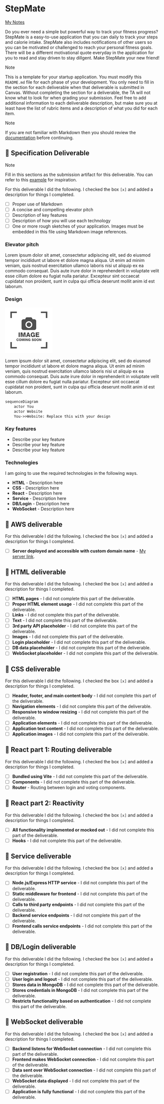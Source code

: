 # StepMate

[My Notes](notes.md)

Do you ever need a simple but powerful way to track your fitness progress? StepMate is a easy-to-use application that you can daily to track your steps and calorie intake. StepMate also includes notifications of other users so you can be motivated or challenged to reach your personal fitness goals. There will be a different motivational quote everyday in the application for you to read and stay driven to stay dillgent. Make StepMate your new friend!


> [!NOTE]
>  This is a template for your startup application. You must modify this `README.md` file for each phase of your development. You only need to fill in the section for each deliverable when that deliverable is submitted in Canvas. Without completing the section for a deliverable, the TA will not know what to look for when grading your submission. Feel free to add additional information to each deliverable description, but make sure you at least have the list of rubric items and a description of what you did for each item.

> [!NOTE]
>  If you are not familiar with Markdown then you should review the [documentation](https://docs.github.com/en/get-started/writing-on-github/getting-started-with-writing-and-formatting-on-github/basic-writing-and-formatting-syntax) before continuing.

## 🚀 Specification Deliverable

> [!NOTE]
>  Fill in this sections as the submission artifact for this deliverable. You can refer to this [example](https://github.com/webprogramming260/startup-example/blob/main/README.md) for inspiration.

For this deliverable I did the following. I checked the box `[x]` and added a description for things I completed.

- [ ] Proper use of Markdown
- [ ] A concise and compelling elevator pitch
- [ ] Description of key features
- [ ] Description of how you will use each technology
- [ ] One or more rough sketches of your application. Images must be embedded in this file using Markdown image references.

### Elevator pitch

Lorem ipsum dolor sit amet, consectetur adipiscing elit, sed do eiusmod tempor incididunt ut labore et dolore magna aliqua. Ut enim ad minim veniam, quis nostrud exercitation ullamco laboris nisi ut aliquip ex ea commodo consequat. Duis aute irure dolor in reprehenderit in voluptate velit esse cillum dolore eu fugiat nulla pariatur. Excepteur sint occaecat cupidatat non proident, sunt in culpa qui officia deserunt mollit anim id est laborum.

### Design

![Design image](placeholder.png)

Lorem ipsum dolor sit amet, consectetur adipiscing elit, sed do eiusmod tempor incididunt ut labore et dolore magna aliqua. Ut enim ad minim veniam, quis nostrud exercitation ullamco laboris nisi ut aliquip ex ea commodo consequat. Duis aute irure dolor in reprehenderit in voluptate velit esse cillum dolore eu fugiat nulla pariatur. Excepteur sint occaecat cupidatat non proident, sunt in culpa qui officia deserunt mollit anim id est laborum.

```mermaid
sequenceDiagram
    actor You
    actor Website
    You->>Website: Replace this with your design
```

### Key features

- Describe your key feature
- Describe your key feature
- Describe your key feature

### Technologies

I am going to use the required technologies in the following ways.

- **HTML** - Description here
- **CSS** - Description here
- **React** - Description here
- **Service** - Description here
- **DB/Login** - Description here
- **WebSocket** - Description here

## 🚀 AWS deliverable

For this deliverable I did the following. I checked the box `[x]` and added a description for things I completed.

- [ ] **Server deployed and accessible with custom domain name** - [My server link](https://yourdomainnamehere.click).

## 🚀 HTML deliverable

For this deliverable I did the following. I checked the box `[x]` and added a description for things I completed.

- [ ] **HTML pages** - I did not complete this part of the deliverable.
- [ ] **Proper HTML element usage** - I did not complete this part of the deliverable.
- [ ] **Links** - I did not complete this part of the deliverable.
- [ ] **Text** - I did not complete this part of the deliverable.
- [ ] **3rd party API placeholder** - I did not complete this part of the deliverable.
- [ ] **Images** - I did not complete this part of the deliverable.
- [ ] **Login placeholder** - I did not complete this part of the deliverable.
- [ ] **DB data placeholder** - I did not complete this part of the deliverable.
- [ ] **WebSocket placeholder** - I did not complete this part of the deliverable.

## 🚀 CSS deliverable

For this deliverable I did the following. I checked the box `[x]` and added a description for things I completed.

- [ ] **Header, footer, and main content body** - I did not complete this part of the deliverable.
- [ ] **Navigation elements** - I did not complete this part of the deliverable.
- [ ] **Responsive to window resizing** - I did not complete this part of the deliverable.
- [ ] **Application elements** - I did not complete this part of the deliverable.
- [ ] **Application text content** - I did not complete this part of the deliverable.
- [ ] **Application images** - I did not complete this part of the deliverable.

## 🚀 React part 1: Routing deliverable

For this deliverable I did the following. I checked the box `[x]` and added a description for things I completed.

- [ ] **Bundled using Vite** - I did not complete this part of the deliverable.
- [ ] **Components** - I did not complete this part of the deliverable.
- [ ] **Router** - Routing between login and voting components.

## 🚀 React part 2: Reactivity

For this deliverable I did the following. I checked the box `[x]` and added a description for things I completed.

- [ ] **All functionality implemented or mocked out** - I did not complete this part of the deliverable.
- [ ] **Hooks** - I did not complete this part of the deliverable.

## 🚀 Service deliverable

For this deliverable I did the following. I checked the box `[x]` and added a description for things I completed.

- [ ] **Node.js/Express HTTP service** - I did not complete this part of the deliverable.
- [ ] **Static middleware for frontend** - I did not complete this part of the deliverable.
- [ ] **Calls to third party endpoints** - I did not complete this part of the deliverable.
- [ ] **Backend service endpoints** - I did not complete this part of the deliverable.
- [ ] **Frontend calls service endpoints** - I did not complete this part of the deliverable.

## 🚀 DB/Login deliverable

For this deliverable I did the following. I checked the box `[x]` and added a description for things I completed.

- [ ] **User registration** - I did not complete this part of the deliverable.
- [ ] **User login and logout** - I did not complete this part of the deliverable.
- [ ] **Stores data in MongoDB** - I did not complete this part of the deliverable.
- [ ] **Stores credentials in MongoDB** - I did not complete this part of the deliverable.
- [ ] **Restricts functionality based on authentication** - I did not complete this part of the deliverable.

## 🚀 WebSocket deliverable

For this deliverable I did the following. I checked the box `[x]` and added a description for things I completed.

- [ ] **Backend listens for WebSocket connection** - I did not complete this part of the deliverable.
- [ ] **Frontend makes WebSocket connection** - I did not complete this part of the deliverable.
- [ ] **Data sent over WebSocket connection** - I did not complete this part of the deliverable.
- [ ] **WebSocket data displayed** - I did not complete this part of the deliverable.
- [ ] **Application is fully functional** - I did not complete this part of the deliverable.
